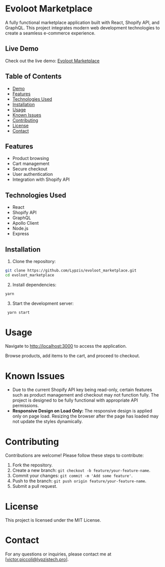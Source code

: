 # Evoloot Marketplace

A fully functional marketplace application built with React, Shopify API, and GraphQL. This project integrates modern web development technologies to create a seamless e-commerce experience.

## Live Demo

Check out the live demo: [Evoloot Marketplace](https://evoloot-marketplace.netlify.app/)

## Table of Contents

- [Demo](#demo)
- [Features](#features)
- [Technologies Used](#technologies-used)
- [Installation](#installation)
- [Usage](#usage)
- [Known Issues](#known-issues)
- [Contributing](#contributing)
- [License](#license)
- [Contact](#contact)

## Features

- Product browsing
- Cart management
- Secure checkout
- User authentication
- Integration with Shopify API

## Technologies Used

- React
- Shopify API
- GraphQL
- Apollo Client
- Node.js
- Express

## Installation

1. Clone the repository:

```sh
git clone https://github.com/Lypzis/evoloot_marketplace.git
cd evoloot_marketplace
```

2. Install dependencies:

```sh
yarn
```

3. Start the development server:

```sh
 yarn start
```

# Usage

Navigate to [http://localhost:3000](http://localhost:3000) to access the application.

Browse products, add items to the cart, and proceed to checkout.

# Known Issues

- Due to the current Shopify API key being read-only, certain features such as product management and checkout may not function fully. The project is designed to be fully functional with appropriate API permissions.
- **Responsive Design on Load Only:** The responsive design is applied only on page load. Resizing the browser after the page has loaded may not update the styles dynamically.

# Contributing

Contributions are welcome! Please follow these steps to contribute:

1. Fork the repository.
2. Create a new branch: `git checkout -b feature/your-feature-name`.
3. Commit your changes: `git commit -m 'Add some feature'`.
4. Push to the branch: `git push origin feature/your-feature-name`.
5. Submit a pull request.

# License

This project is licensed under the MIT License.

# Contact

For any questions or inquiries, please contact me at [victor.piccoli@lypzistech.pro].
